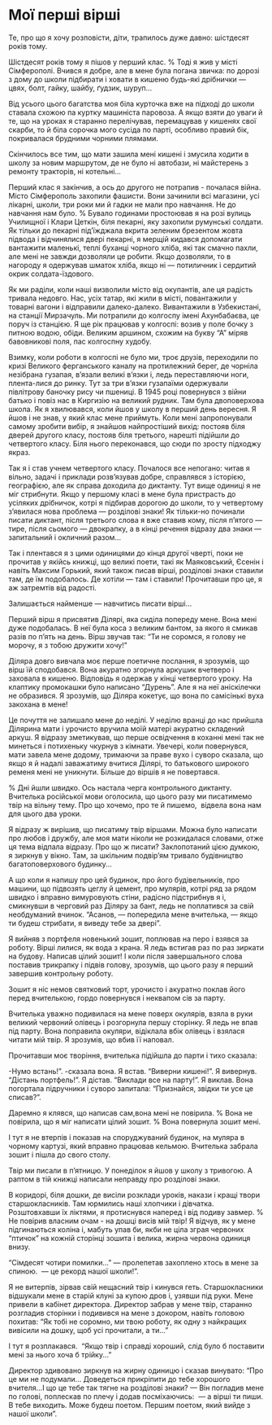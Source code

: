 # Мої перші вірші

Те, про що я хочу розповісти, діти, трапилось дуже давно: шістдесят років тому.

Шістдесят років тому я пішов у перший клас.
% Тоді я жив у місті Сімферополі.
Вчився я добре, але в мене була погана звичка: по дорозі з дому до школи підбирати і ховати в кишеню будь-які дрібнички — цвях, болт, гайку, шайбу, ґудзик, шуруп...

Від усього цього багатства моя біла курточка вже на підході до школи ставала схожою па куртку машиніста паровоза.
А якщо взяти до уваги й те, що на уроках я старанно перелічував, перемацував у кишенях свої скарби, то й біла сорочка мого сусіда по парті, особливо правий бік, покривалася брудними чорними плямами.

Скінчилось все тим, що мати зашила мені кишені і змусила ходити в школу за новим маршрутом, де не було ні автобази, ні майстерень з ремонту тракторів, ні котельні...

Перший клас я закінчив, а ось до другого не потрапив - почалася війна.
Місто Сімферополь захопили фашисти.
Вони зачинили всі магазини, усі лікарні, школи, три роки ми й гадки не мали про навчання.
Не до навчання нам було.
% Бувало годинами простоював я на розі вулиць Училищної і Клари Цеткін, біля пекарні, яку захопили румунські солдати.
Як тільки до пекарні під’їжджала вкрита зеленим брезентом жовта підвода і відчинялися двері пекарні, я мерщій кидався допомагати вантажити маленькі, теплі буханці чорного хліба, які так смачно пахли, але мені не завжди дозволяли це робити.
Якщо дозволяли, то в нагороду я одержував шматок хліба, якщо ні — потиличник і сердитий окрик солдата-їздового.

Як ми раділи, коли наші визволили місто від окупантів, але ця радість тривала недовго.
Нас, усіх татар, які жили в місті, повантажили у товарні вагони і відправили далеко-далеко.
Вивантажили в Узбекистані, на станції Мирзачуль.
Ми потрапили до колгоспу імені Ахунбабаєва, це поруч із станцією.
Я ще рік працював у колгоспі: возив у поле бочку з питною водою, обіди.
Великим аршином, схожим на букву “А” міряв бавовникові поля, пас колгоспну худобу.

Взимку, коли роботи в колгоспі не було ми, троє друзів, переходили по кризі Великого ферганського каналу на протилежний берег, де чорніла незібрана гузапая, в’язали великі в’язки і, ледь переставляючи ноги, плента-лися до ринку.
Тут за три в’язки гузапаїми одержували півлітрову баночку рису чи пшениці.
В 1945 році повернувся з війни батько і повіз нас в Киргизію на великий рудник.
Там була двоповерхова школа.
Як я хвилювався, коли йшов у школу в перший день вересня.
Я йшов і не знав, у який клас мене приймуть.
Коли мені запропонували самому зробити вибір, я знайшов найпростіший вихід: постояв біля дверей другого класу, постояв біля третього, нарешті підійшли до четвертого класу.
Біля нього переконався, що сюди по зросту підходжу якраз.

Так я і став учнем четвертого класу.
Почалося все непогано: читав я вільно, задачі і приклади розв’язував добре, справлявся з історією, географією, але як справа доходила до диктанту.
Тут вище одиниці я не міг стрибнути.
Якщо у першому класі в мене була пристрасть до усіляких дрібничок, котрі я підбирав дорогою до школи, то у четвертому з’явилася нова проблема — розділові знаки!
Як тільки-но починали писати диктант, після третього слова я вже ставив кому, після п’ятого — тире, після сьомого — двокрапку, а в кінці речення відразу два знаки — запитальний і окличний разом...

Так і плентався я з цими одиницями до кінця другої чверті, поки не прочитав у якійсь книжці, що великі поети, такі як Маяковський, Єсенін і навіть Максим Горький, який також писав вірші, розділові знаки ставили там, де їм подобалось.
Де хотіли — там і ставили!
Прочитавши про це, я аж затремтів від радості.

Залишається найменше — навчитись писати вірші...

Перший вірш я присвятив Ділярі, яка сиділа попереду мене.
Вона мені дуже подобалась.
В неї була коса з великим бантом, за якого я смикав разів по п’ять на день.
Вірш звучав так: “Ти не соромся, я голову не морочу, я з тобою дружити хочу!”

Діляра довго вивчала моє перше поетичне послання, я зрозумів, що вірш їй сподобався.
Вона акуратно згорнула аркушик вчетверо і заховала в кишеню.
Відповідь я одержав у кінці четвертого уроку.
На клаптику промокашки було написано “Дурень”.
Але я на неї аніскілечки не образився.
Я зрозумів, що Діляра кокетує, що вона по самісінькі вуха закохана в мене!

Це почуття не залишало мене до неділі.
У неділю вранці до нас прийшла Ділярина мати і урочисто вручила моїй матері акуратно складений аркуш.
Я відразу зметикував, що перше освідчення в коханні мені так не минеться і потихеньку чкурнув з кімнати.
Увечері, коли повернувся, мати завела мене додому, тримаючи за праве вухо і суворо сказала, що якщо я й надалі заважатиму вчитися Ділярі, то батькового широкого ременя мені не уникнути.
Більше до віршів я не повертався.

% Дні йшли швидко.
Ось настала черга контрольного диктанту.
Вчителька російської мови оголосила, що цього разу ми писатимемо твір на вільну тему.
Про що хочемо, про те й пишемо,  відвела вона нам для цього два уроки.

Я відразу ж вирішив, що писатиму твір віршами.
Можна було написати про любов і дружбу, але моя мати ніколи не розкидалася словами, отже ця тема відпала відразу.
Про що ж писати?
Заклопотаний цією думкою, я зиркнув у вікно.
Там, за шкільним подвір’ям тривало будівництво багатоповерхового будинку...

А що коли я напишу про цей будинок, про його будівельників, про машини, що підвозять цеглу й цемент, про мулярів, котрі ряд за рядом швидко і вправно вимуровують стіни, радісно підстрибнув я і, смикнувши в черговий раз Діляру за бант, ледь не поплатився за свій необдуманий вчинок.
“Асанов, — попередила мене вчителька, — якщо ти будеш стрибати, я виведу тебе за двері”.

Я вийняв з портфеля новенький зошит, поплював на перо і взявся за роботу.
Вірші лилися, як вода з крана.
Я ледь встигав раз по раз зиркати на будову.
Написав цілий зошит!
І коли після завершального слова поставив трикрапку і підвів голову, зрозумів, що цього разу я перший завершив контрольну роботу.

Зошит я ніс немов святковий торт, урочисто і акуратно поклав його перед вчителькою, гордо повернувся і неквапом сів за парту.

Вчителька уважно подивилася на мене поверх окулярів, взяла в руки великий червоний олівець і розгорнула першу сторінку.
Я ледь не впав під парту.
Вона поправила окуляри, відіклала вбік олівець і взялася читати мій твір.
Я зрозумів, що вбив її наповал.

Прочитавши моє творіння, вчителька підійшла до парти і тихо сказала:

-Нумо встань!”.
-сказала вона.
Я встав.
“Виверни кишені!”.
Я вивернув.
“Дістань портфель!”.
Я дістав.
“Виклади все на парту!”.
Я виклав.
Вона погортала підручники і суворо запитала:
“Признайся, звідки ти усе це списав?”.

Даремно я клявся, що написав сам,вона мені не повірила.
% Вона не повірила, що я міг написати цілий зошит.
% Вона повернула зошит мені.

І тут я не втерпів і показав на споруджуваний будинок, на муляра в чорному картузі, який вправно працював кельмою.
Вчителька забрала зошит і пішла до свого столу.

Твір ми писали в п’ятницю.
У понеділок я йшов у школу з тривогою.
А раптом в тій книжці написали неправду про розділові знаки.

В коридорі, біля дошки, де висіли розклади уроків, накази і кращі твори старшокласників.
Там юрмились наші хлопчики і дівчатка.
Розштовхавши їх ліктями, я протиснувся наперед і від подиву завмер.
% Не повірив власним очам - на дошці висів мій твір!
Я відчув, як у мене підгинаються коліна і, мабуть упав би, якби не ціла зграя червоних “птичок” на кожній сторінці зошита і велика, жирна червона одиниця внизу.

“Сімдесят чотири помилки...” — пролепетав захоплено хтось в мене за спиною.
 — це рекорд нашої школи!”.

Я не витерпів, зірвав свій нещасний твір і кинувся геть.
Старшокласники відшукали мене в старій клуні за купою дров і, узявши під руки.
Мене  привели в кабінет директора.
Директор забрав у мене твір, старанно розгладив сторінки і подивився на мене з докором, навіть головою похитав:
“Як тобі не соромно, ми твою роботу, як одну з найкращих вивісили на дошку, щоб усі прочитали, а ти...”

І тут я розплакався.
 “Якщо твір і справді хороший, слід було б поставити мені за нього хоча б трійку...”

Директор здивовано зиркнув на жирну одиницю і сказав винувато:
“Про це ми не подумали...
Доведеться прикріпити до тебе хорошого вчителя...І що це тебе так тягне на розділові знаки?
— Він погладив мене по голові, поплескав по плечу і додав посміхаючись:
 — а вірші ти пиши.
В тебе виходить.
Може будеш поетом.
Першим поетом, який вийде з нашої школи”.
